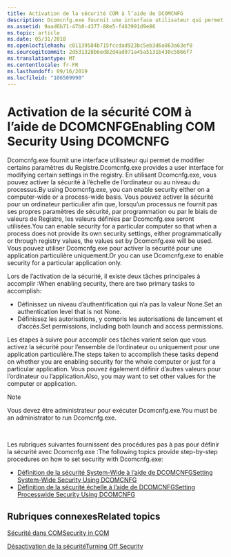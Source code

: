 ```yaml
---
title: Activation de la sécurité COM à l’aide de DCOMCNFG
description: Dcomcnfg.exe fournit une interface utilisateur qui permet de modifier certains paramètres du Registre.
ms.assetid: 9aad6b71-47b8-4377-88e5-f463991d9e86
ms.topic: article
ms.date: 05/31/2018
ms.openlocfilehash: c01139584b715fccdad923bc5eb3d6a863a63ef8
ms.sourcegitcommit: 2d531328b6ed82d4ad971a45a5131b430c5866f7
ms.translationtype: MT
ms.contentlocale: fr-FR
ms.lasthandoff: 09/16/2019
ms.locfileid: "106509990"
---
```

# <a name="enabling-com-security-using-dcomcnfg"></a><span data-ttu-id="0aea1-103">Activation de la sécurité COM à l’aide de DCOMCNFG</span><span class="sxs-lookup"><span data-stu-id="0aea1-103">Enabling COM Security Using DCOMCNFG</span></span>

<span data-ttu-id="0aea1-104">Dcomcnfg.exe fournit une interface utilisateur qui permet de modifier certains paramètres du Registre.</span><span class="sxs-lookup"><span data-stu-id="0aea1-104">Dcomcnfg.exe provides a user interface for modifying certain settings in the registry.</span></span> <span data-ttu-id="0aea1-105">En utilisant Dcomcnfg.exe, vous pouvez activer la sécurité à l’échelle de l’ordinateur ou au niveau du processus.</span><span class="sxs-lookup"><span data-stu-id="0aea1-105">By using Dcomcnfg.exe, you can enable security either on a computer-wide or a process-wide basis.</span></span> <span data-ttu-id="0aea1-106">Vous pouvez activer la sécurité pour un ordinateur particulier afin que, lorsqu’un processus ne fournit pas ses propres paramètres de sécurité, par programmation ou par le biais de valeurs de Registre, les valeurs définies par Dcomcnfg.exe seront utilisées.</span><span class="sxs-lookup"><span data-stu-id="0aea1-106">You can enable security for a particular computer so that when a process does not provide its own security settings, either programmatically or through registry values, the values set by Dcomcnfg.exe will be used.</span></span> <span data-ttu-id="0aea1-107">Vous pouvez utiliser Dcomcnfg.exe pour activer la sécurité pour une application particulière uniquement.</span><span class="sxs-lookup"><span data-stu-id="0aea1-107">Or you can use Dcomcnfg.exe to enable security for a particular application only.</span></span>

<span data-ttu-id="0aea1-108">Lors de l’activation de la sécurité, il existe deux tâches principales à accomplir :</span><span class="sxs-lookup"><span data-stu-id="0aea1-108">When enabling security, there are two primary tasks to accomplish:</span></span>

-   <span data-ttu-id="0aea1-109">Définissez un niveau d’authentification qui n’a pas la valeur None.</span><span class="sxs-lookup"><span data-stu-id="0aea1-109">Set an authentication level that is not None.</span></span>
-   <span data-ttu-id="0aea1-110">Définissez les autorisations, y compris les autorisations de lancement et d’accès.</span><span class="sxs-lookup"><span data-stu-id="0aea1-110">Set permissions, including both launch and access permissions.</span></span>

<span data-ttu-id="0aea1-111">Les étapes à suivre pour accomplir ces tâches varient selon que vous activez la sécurité pour l’ensemble de l’ordinateur ou uniquement pour une application particulière.</span><span class="sxs-lookup"><span data-stu-id="0aea1-111">The steps taken to accomplish these tasks depend on whether you are enabling security for the whole computer or just for a particular application.</span></span> <span data-ttu-id="0aea1-112">Vous pouvez également définir d’autres valeurs pour l’ordinateur ou l’application.</span><span class="sxs-lookup"><span data-stu-id="0aea1-112">Also, you may want to set other values for the computer or application.</span></span>

> [!Note]  
> <span data-ttu-id="0aea1-113">Vous devez être administrateur pour exécuter Dcomcnfg.exe.</span><span class="sxs-lookup"><span data-stu-id="0aea1-113">You must be an administrator to run Dcomcnfg.exe.</span></span>

 

<span data-ttu-id="0aea1-114">Les rubriques suivantes fournissent des procédures pas à pas pour définir la sécurité avec Dcomcnfg.exe :</span><span class="sxs-lookup"><span data-stu-id="0aea1-114">The following topics provide step-by-step procedures on how to set security with Dcomcnfg.exe:</span></span>

-   [<span data-ttu-id="0aea1-115">Définition de la sécurité System-Wide à l’aide de DCOMCNFG</span><span class="sxs-lookup"><span data-stu-id="0aea1-115">Setting System-Wide Security Using DCOMCNFG</span></span>](setting-machine-wide-security-using-dcomcnfg.md)
-   [<span data-ttu-id="0aea1-116">Définition de la sécurité échelle à l’aide de DCOMCNFG</span><span class="sxs-lookup"><span data-stu-id="0aea1-116">Setting Processwide Security Using DCOMCNFG</span></span>](setting-processwide-security-using-dcomcnfg.md)

## <a name="related-topics"></a><span data-ttu-id="0aea1-117">Rubriques connexes</span><span class="sxs-lookup"><span data-stu-id="0aea1-117">Related topics</span></span>

<dl> <dt>

[<span data-ttu-id="0aea1-118">Sécurité dans COM</span><span class="sxs-lookup"><span data-stu-id="0aea1-118">Security in COM</span></span>](security-in-com.md)
</dt> <dt>

[<span data-ttu-id="0aea1-119">Désactivation de la sécurité</span><span class="sxs-lookup"><span data-stu-id="0aea1-119">Turning Off Security</span></span>](turning-off-security.md)
</dt> </dl>

 

 




